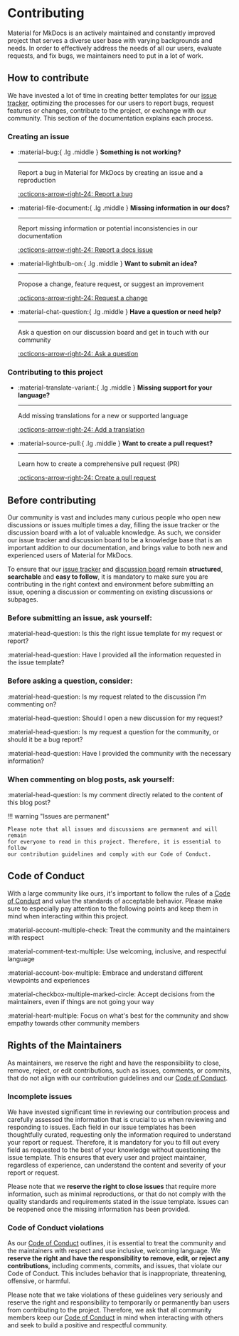 # Contributing

Material for MkDocs is an actively maintained and constantly improved project 
that serves a diverse user base with varying backgrounds and needs. In order to 
effectively address the needs of all our users, evaluate requests, and fix bugs, 
we maintainers need to put in a lot of work.

## How to contribute

We have invested a lot of time in creating better templates for our
[issue tracker], optimizing the processes for our users to report bugs, request
features or changes, contribute to the project, or exchange with our community. 
This section of the documentation explains each process.

### Creating an issue

<div class="grid cards" markdown>

-   :material-bug:{ .lg .middle } __Something is not working?__

    ---

    Report a bug in Material for MkDocs by creating an issue and a reproduction

    [:octicons-arrow-right-24: Report a bug][report a bug]

-   :material-file-document:{ .lg .middle } __Missing information in our docs?__

    ---

    Report missing information or potential inconsistencies in our documentation

    [:octicons-arrow-right-24: Report a docs issue][report a docs issue]

-   :material-lightbulb-on:{ .lg .middle } __Want to submit an idea?__

    ---

    Propose a change, feature request, or suggest an improvement

    [:octicons-arrow-right-24: Request a change][request a change]

-   :material-chat-question:{ .lg .middle } __Have a question or need help?__

    ---

    Ask a question on our discussion board and get in touch with our community

    [:octicons-arrow-right-24: Ask a question][ask a question]

</div>

### Contributing to this project

<div class="grid cards" markdown>

-   :material-translate-variant:{ .lg .middle } __Missing support for your language?__

    ---

    Add missing translations for a new or supported language

    [:octicons-arrow-right-24: Add a translation](https://github.com/squidfunk/mkdocs-material/adding-a-translation)

-   :material-source-pull:{ .lg .middle } __Want to create a pull request?__

    ---

    Learn how to create a comprehensive pull request (PR)

    [:octicons-arrow-right-24: Create a pull request](https://github.com/squidfunk/mkdocs-material/creating-a-pull-request)

</div>

  [report a bug]: reporting-a-bug.md
  [report a docs issue]: reporting-a-docs-issue.md
  [request a change]: requesting-a-change.md
  [ask a question]: https://github.com/squidfunk/mkdocs-material/discussions

## Before contributing

Our community is vast and includes many curious people who open new discussions 
or issues multiple times a day, filling the issue tracker or the discussion 
board with a lot of valuable knowledge. As such, we consider our issue tracker 
and discussion board to be a knowledge base that is an important addition to our 
documentation, and brings value to both new and experienced users of Material 
for MkDocs.

To ensure that our [issue tracker] and [discussion board] remain __structured__, 
__searchable__ and __easy to follow__, it is mandatory to make sure you are 
contributing in the right context and environment before submitting an issue, 
opening a discussion or commenting on existing discussions or subpages.

### Before submitting an issue, ask yourself:

  :material-head-question: Is this the right issue template for my request or report?

  :material-head-question: Have I provided all the information requested in the issue template?

### Before asking a question, consider:

  :material-head-question: Is my request related to the discussion I'm commenting on?

  :material-head-question: Should I open a new discussion for my request?

  :material-head-question: Is my request a question for the community, or should it be a bug report?

  :material-head-question: Have I provided the community with the necessary information?

### When commenting on blog posts, ask yourself:

  :material-head-question: Is my comment directly related to the content of this blog post?

!!! warning "Issues are permanent"

    Please note that all issues and discussions are permanent and will remain 
    for everyone to read in this project. Therefore, it is essential to follow 
    our contribution guidelines and comply with our Code of Conduct.

## Code of Conduct

With a large community like ours, it's important to follow the rules of a 
[Code of Conduct] and value the standards of acceptable behavior. Please make
sure to especially pay attention to the following points and keep them in mind 
when interacting within this project.  

:material-account-multiple-check: Treat the community and the maintainers with respect

:material-comment-text-multiple: Use welcoming, inclusive, and respectful language

:material-account-box-multiple: Embrace and understand different viewpoints and experiences

:material-checkbox-multiple-marked-circle: Accept decisions from the maintainers, even if things are not going your way

:material-heart-multiple: Focus on what's best for the community and show empathy towards other community members

## Rights of the Maintainers

As maintainers, we reserve the right and have the responsibility to close, 
remove, reject, or edit contributions, such as issues, comments, or commits, 
that do not align with our contribution guidelines and our [Code of Conduct].

### Incomplete issues

We have invested significant time in reviewing our contribution process and 
carefully assessed the information that is crucial to us when reviewing and 
responding to issues. Each field in our issue templates has been thoughtfully 
curated, requesting only the information required to understand your report or 
request. Therefore, it is mandatory for you to fill out every field as requested 
to the best of your knowledge without questioning the issue template. This 
ensures that every user and project maintainer, regardless of experience, can 
understand the content and severity of your report or request.

Please note that we __reserve the right to close issues__ that require more 
information, such as minimal reproductions, or that do not comply with the 
quality standards and requirements stated in the issue template. Issues can be 
reopened once the missing information has been provided.


### Code of Conduct violations

As our [Code of Conduct] outlines, it is essential to treat the community and 
the maintainers with respect and use inclusive, welcoming language. We 
__reserve the right and have the responsibility to remove, edit, or reject any contributions__,
including comments, commits, and issues, that violate our Code of Conduct. This 
includes behavior that is inappropriate, threatening, offensive, or harmful.

Please note that we take violations of these guidelines very seriously and 
reserve the right and responsibility to temporarily or permanently ban users 
from contributing to the project. Therefore, we ask that all community members 
keep our [Code of Conduct] in mind when interacting with others and seek to 
build a positive and respectful community.

  [discussion board]: https://github.com/squidfunk/mkdocs-material/discussions
  [issue tracker]: https://github.com/squidfunk/mkdocs-material/issues
  [Code of Conduct]: https://github.com/squidfunk/mkdocs-material/blob/master/CODE_OF_CONDUCT.md

